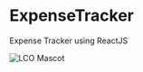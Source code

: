# ExpenseTracker
Expense Tracker using ReactJS

![LCO Mascot]( https://i.ibb.co/c2FLVyg/expense-tracked.png "LCO")
